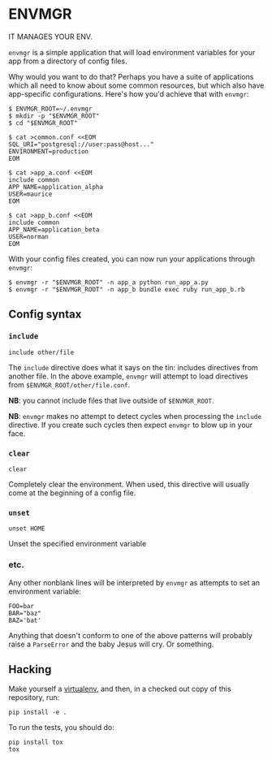 ENVMGR
======

IT MANAGES YOUR ENV.

`envmgr` is a simple application that will load environment variables for your app from a directory of config files.

Why would you want to do that? Perhaps you have a suite of applications which all need to know about some common resources, but which also have app-specific configurations. Here's how you'd achieve that with `envmgr`:

    $ ENVMGR_ROOT=~/.envmgr
    $ mkdir -p "$ENVMGR_ROOT"
    $ cd "$ENVMGR_ROOT"
    
    $ cat >common.conf <<EOM
    SQL_URI="postgresql://user:pass@host..."
    ENVIRONMENT=production
    EOM

    $ cat >app_a.conf <<EOM
    include common
    APP_NAME=application_alpha
    USER=maurice
    EOM

    $ cat >app_b.conf <<EOM
    include common
    APP_NAME=application_beta
    USER=norman
    EOM

With your config files created, you can now run your applications through `envmgr`:

    $ envmgr -r "$ENVMGR_ROOT" -n app_a python run_app_a.py
    $ envmgr -r "$ENVMGR_ROOT" -n app_b bundle exec ruby run_app_b.rb


Config syntax
-------------

### `include`

    include other/file

The `include` directive does what it says on the tin: includes directives from another file. In the above example, `envmgr` will attempt to load directives from `$ENVMGR_ROOT/other/file.conf`. 

**NB**: you cannot include files that live outside of `$ENVMGR_ROOT`.

**NB**: `envmgr` makes no attempt to detect cycles when processing the `include` directive. If you create such cycles then expect `envmgr` to blow up in your face.

### `clear`

    clear

Completely clear the environment. When used, this directive will usually come at the beginning of a config file.

### `unset`

    unset HOME

Unset the specified environment variable

### etc.

Any other nonblank lines will be interpreted by `envmgr` as attempts to set an environment variable:

    FOO=bar
    BAR="baz"
    BAZ='bat'

Anything that doesn't conform to one of the above patterns will probably raise a `ParseError` and the baby Jesus will cry. Or something.

Hacking
-------

Make yourself a [virtualenv](http://virtualenv.org), and then, in a checked out copy of this repository, run:

    pip install -e .

To run the tests, you should do:

    pip install tox
    tox
 
  

